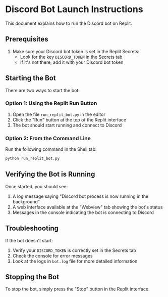 # Discord Bot Launch Instructions

This document explains how to run the Discord bot on Replit.

## Prerequisites

1. Make sure your Discord bot token is set in the Replit Secrets:
   - Look for the key `DISCORD_TOKEN` in the Secrets tab
   - If it's not there, add it with your Discord bot token

## Starting the Bot

There are two ways to start the bot:

### Option 1: Using the Replit Run Button

1. Open the file `run_replit_bot.py` in the editor
2. Click the "Run" button at the top of the Replit interface
3. The bot should start running and connect to Discord

### Option 2: From the Command Line

Run the following command in the Shell tab:

```bash
python run_replit_bot.py
```

## Verifying the Bot is Running

Once started, you should see:
1. A log message saying "Discord bot process is now running in the background"
2. A web interface available at the "Webview" tab showing the bot's status
3. Messages in the console indicating the bot is connecting to Discord

## Troubleshooting

If the bot doesn't start:

1. Verify your `DISCORD_TOKEN` is correctly set in the Secrets tab
2. Check the console for error messages
3. Look at the logs in `bot.log` file for more detailed information

## Stopping the Bot

To stop the bot, simply press the "Stop" button in the Replit interface.